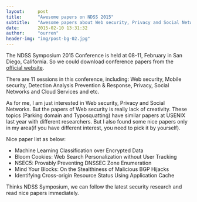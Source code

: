 ```yaml
---
layout:     post
title:      "Awesome papers on NDSS 2015"
subtitle:   "Awesome papers about Web security, Privacy and Social Networks."
date:       2015-02-10 13:31:32
author:     "ourren"
header-img: "img/post-bg-02.jpg"
---
```


The NDSS Symposium 2015 Conference is held at 08-11, February in San Diego, California. So we could download conference papers from the [official website](http://www.internetsociety.org/events/ndss-symposium-2015/ndss-2015-programme). 

There are 11 sessions in this conference, including: Web security, Mobile security, Detection Analysis Prevention & Response, Privacy, Social Networks and Cloud Services and etc.

As for me, I am just interested in Web security, Privacy and Social Networks. But the papers of Web security is really lack of creativity. These topics (Parking domain and Typosquatting) have similar papers at USENIX last year with different researchers. But I also found some nice papers only in my area(if you have different interest, you need to pick it by yourself).

Nice paper list as below:

+ Machine Learning Classification over Encrypted Data
+ Bloom Cookies: Web Search Personalization without User Tracking
+ NSEC5: Provably Preventing DNSSEC Zone Enumeration
+ Mind Your Blocks: On the Stealthiness of Malicious BGP Hijacks
+ Identifying Cross-origin Resource Status Using Application Cache

Thinks NDSS Symposium, we can follow the latest security research and read nice papers immediately.